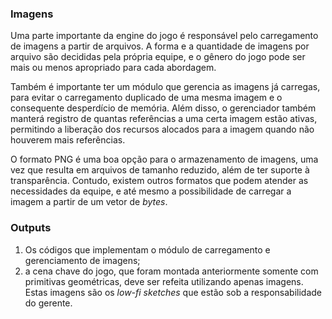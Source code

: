 ### Imagens

Uma parte importante da engine do jogo é responsável pelo carregamento
de imagens a partir de arquivos. A forma e a quantidade de imagens por arquivo
são decididas pela própria equipe, e o gênero do jogo pode ser mais ou menos
apropriado para cada abordagem.

Também é importante ter um módulo que gerencia as imagens já carregas, para
evitar o carregamento duplicado de uma mesma imagem e o consequente
desperdício de memória. Além disso, o gerenciador também manterá registro de
quantas referências a uma certa imagem estão ativas, permitindo a liberação
dos recursos alocados para a imagem quando não houverem mais referências.

O formato PNG é uma boa opção para o armazenamento de imagens, uma
vez que resulta em arquivos de tamanho reduzido, além de ter suporte à
transparência. Contudo, existem outros formatos que podem atender as
necessidades da equipe, e até mesmo a possibilidade de carregar a imagem a
partir de um vetor de _bytes_.

### Outputs

1. Os códigos que implementam o módulo de carregamento e gerenciamento de
imagens;
2. a cena chave do jogo, que foram montada anteriormente somente com
primitivas geométricas, deve ser refeita utilizando apenas imagens.
Estas imagens são os _low-fi sketches_ que estão sob a responsabilidade
do gerente.

